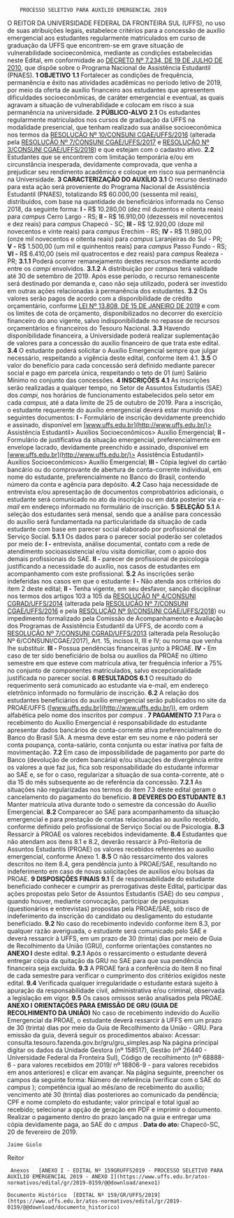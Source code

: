         PROCESSO SELETIVO PARA AUXÍLIO EMERGENCIAL 2019  

 O REITOR DA UNIVERSIDADE FEDERAL DA FRONTEIRA SUL (UFFS), no uso de suas atribuições legais, estabelece critérios para a concessão de auxílio emergencial aos estudantes regularmente matriculados em curso de graduação da UFFS que encontrem-se em grave situação de vulnerabilidade socioeconômica, mediante as condições estabelecidas neste Edital, em conformidade ao [DECRETO Nº 7.234, DE 19 DE JULHO DE 2010](http://www.planalto.gov.br/ccivil_03/_Ato2007-2010/2010/Decreto/D7234.htm), que dispõe sobre o Programa Nacional de Assistência Estudantil (PNAES).  **1 OBJETIVO** **1.1**  Fortalecer as condições de frequência, permanência e êxito nas atividades acadêmicas no período letivo de 2019, por meio da oferta de auxílio financeiro aos estudantes que apresentem dificuldades socioeconômicas, de caráter emergencial e eventual, as quais agravam a situação de vulnerabilidade e colocam em risco a sua permanência na universidade.  **2 PÚBLICO-ALVO** **2.1**  Os estudantes regularmente matriculados nos cursos de graduação da UFFS na modalidade presencial, que tenham realizado sua análise socioeconômica nos termos da [RESOLUÇÃO Nº 10/CONSUNI CGAE/UFFS/2016](https://www.uffs.edu.br/atos-normativos/resolucao/consunicgae/2016-0010) (alterada pela [RESOLUÇÃO Nº 7/CONSUNI CGAE/UFFS/2017](https://www.uffs.edu.br/atos-normativos/resolucao/consunicgae/2017-0007) e [RESOLUÇÃO Nº 3/CONSUNI CGAE/UFFS/2018](https://www.uffs.edu.br/atos-normativos/resolucao/consunicgae/2018-0003)) e que estejam com o cadastro ativo. **2.2**  Estudantes que se encontrem com limitação temporária e/ou em circunstância inesperada, devidamente comprovada, que venha a prejudicar seu rendimento acadêmico e coloque em risco sua permanência na Universidade.  **3 CARACTERIZAÇÃO DO AUXÍLIO** **3.1**  O recurso destinado para esta ação será proveniente do Programa Nacional de Assistência Estudantil (PNAES), totalizando R$ 60.000,00 (sessenta mil reais), distribuídos, com base na quantidade de beneficiários informada no Censo 2018, da seguinte forma: **I -**  R$ 10.280,00 (dez mil duzentos e oitenta reais) para *campus*  Cerro Largo - RS; **II -**  R$ 16.910,00 (dezesseis mil novecentos e dez reais) para *campus*  Chapecó - SC; **III -**  R$ 12.920,00 (doze mil novecentos e vinte reais) para *campus*  Erechim - RS; **IV -**  R$ 11.980,00 (onze mil novecentos e oitenta reais) para *campus*  Laranjeiras do Sul - PR; **V -**  R$ 1.500,00 (um mil e quinhentos reais) para *campus*  Passo Fundo - RS; **VI -**  R$ 6.410,00 (seis mil quatrocentos e dez reais) para *campus*  Realeza - PR; **3.1.1**  Poderá ocorrer remanejamento destes recursos mediante acordo entre os *campi*  envolvidos. **3.1.2**  A distribuição por *campus*  terá validade até 30 de setembro de 2019. Após esse período, o recurso remanescente será destinado por demanda e, caso não seja utilizado, poderá ser investido em outras ações relacionadas à permanência dos estudantes. **3.2**  Os valores serão pagos de acordo com a disponibilidade de crédito orçamentário, conforme [LEI Nº 13.808, DE 15 DE JANEIRO DE 2019](http://www.planalto.gov.br/ccivil_03/_ato2019-2022/2019/lei/L13808.htm) e com os limites de cota de orçamento, disponibilizados no decorrer do exercício financeiro do ano vigente, salvo indisponibilidade no repasse de recursos orçamentários e financeiros do Tesouro Nacional. **3.3**  Havendo disponibilidade financeira, a Universidade poderá realizar suplementação de valores para a concessão do auxílio financeiro de que trata este edital. **3.4**  O estudante poderá solicitar o Auxílio Emergencial sempre que julgar necessário, respeitando a vigência deste edital, conforme item 4.1. **3.5**  O valor do benefício para cada concessão será definido mediante parecer social e pago em parcela única, respeitando o teto de 01 (um) Salário Mínimo no conjunto das concessões.  **4 INSCRIÇÕES** **4.1**  As inscrições serão realizadas a qualquer tempo, no Setor de Assuntos Estudantis (SAE) dos *campi,*  nos horários de funcionamento estabelecidos pelo setor em cada *campus,*  até a data limite de 25 de outubro de 2019. Para a inscrição, o estudante requerente do auxílio emergencial deverá estar munido dos seguintes documentos: **I -**  Formulário de inscrição devidamente preenchido e assinado, disponível em [www.uffs.edu.br](http://www.uffs.edu.br/)> Assistência Estudantil> Auxílios Socioeconômicos> Auxílio Emergencial; **II -**  Formulário de justificativa da situação emergencial, preferencialmente em envelope lacrado, devidamente preenchido e assinado, disponível em [www.uffs.edu.br](http://www.uffs.edu.br/)> Assistência Estudantil> Auxílios Socioeconômicos> Auxílio Emergencial; **III -**  Cópia legível do cartão bancário ou do comprovante de abertura de conta-corrente individual, em nome do estudante, preferencialmente no Banco do Brasil, contendo número da conta e agência para depósito. **4.2**  Caso haja necessidade de entrevista e/ou apresentação de documentos comprobatórios adicionais, o estudante será comunicado no ato da inscrição ou em data posterior via *e-mail*  em endereço informado no formulário de inscrição.  **5 SELEÇÃO** **5.1**  A seleção dos estudantes será mensal, sendo que a análise para concessão do auxílio será fundamentada na particularidade da situação de cada estudante com base em parecer social elaborado por profissional de Serviço Social. **5.1.1**  Os dados para o parecer social poderão ser coletados por meio de: **I -**  entrevista, análise documental, contato com a rede de atendimento socioassistencial e/ou visita domiciliar, com o apoio dos demais profissionais do SAE. **II -**  parecer de profissional de psicologia justificando a necessidade do auxílio, nos casos de estudantes em acompanhamento com este profissional. **5.2**  As inscrições serão indeferidas nos casos em que o estudante: **I -**  Não atenda aos critérios do item 2 deste edital; **II -**  Tenha vigente, em seu desfavor, sanção disciplinar nos termos dos artigos 103 a 105 da [RESOLUÇÃO Nº 4/CONSUNI CGRAD/UFFS/2014](https://www.uffs.edu.br/atos-normativos/resolucao/consunicgrad/2014-0004) (alterada pela [RESOLUÇÃO Nº 7/CONSUNI CGAE/UFFS/2016](https://www.uffs.edu.br/atos-normativos/resolucao/consunicgae/2016-0007) e pela [RESOLUÇÃO Nº 9/CONSUNI CGAE/UFFS/2018](https://www.uffs.edu.br/atos-normativos/resolucao/consunicgae/2018-0009)) ou impedimento formalizado pela Comissão de Acompanhamento e Avaliação dos Programas de Assistência Estudantil da UFFS, de acordo com a [RESOLUÇÃO Nº 7/CONSUNI CGRAD/UFFS/2013](https://www.uffs.edu.br/atos-normativos/resolucao/consunicgrad/2013-0007) (alterada pela Resolução Nº 6/CONSUNI/CGAE/2017), Art. 15, incisos II, III e IV; ou norma que venha lhe substituir. **III -**  Possua pendências financeiras junto à PROAE. **IV -**  Em caso de ter sido beneficiário de bolsa ou auxílios da PROAE no último semestre em que esteve com matrícula ativa, ter frequência inferior a 75% no conjunto de componentes matriculados, salvo excepcionalidade justificada no parecer social.  **6 RESULTADOS** **6.1**  O resultado do requerimento será comunicado ao estudante via e-mail, em endereço eletrônico informado no formulário de inscrição. **6.2**  A relação dos estudantes beneficiários do auxílio emergencial serão publicados no site da PROAE/UFFS ([www.uffs.edu.br](http://www.uffs.edu.br/)), em ordem alfabética pelo nome dos inscritos por *campus* .  **7 PAGAMENTO** **7.1**  Para o recebimento do Auxílio Emergencial é responsabilidade do estudante apresentar dados bancários de conta-corrente ativa preferencialmente do Banco do Brasil S/A. A mesma deve estar em seu nome e não poderá ser conta poupança, conta-salário, conta conjunta ou estar inativa por falta de movimentação. **7.2**  Em caso de impossibilidade de pagamento por parte do Banco (devolução de ordem bancária) e/ou situações de divergência entre os valores a que faz jus, fica sob responsabilidade do estudante informar ao SAE e, se for o caso, regularizar a situação de sua conta-corrente, até o dia 15 do mês subsequente ao de referência da concessão. **7.2.1**  As situações não regularizadas nos termos do item 7.3 deste edital geram o cancelamento do pagamento do benefício.  **8 DEVERES DO ESTUDANTE** **8.1**  Manter matrícula ativa durante todo o semestre da concessão do Auxílio Emergencial. **8.2**  Comparecer ao SAE para acompanhamento da situação emergencial e para prestação de contas relacionadas ao auxílio recebido, conforme definido pelo profissional de Serviço Social ou de Psicologia. **8.3**  Ressarcir à PROAE os valores recebidos indevidamente. **8.4**  Estudantes que não atendam aos itens 8.1 e 8.2, deverão ressarcir à Pró-Reitoria de Assuntos Estudantis (PROAE) os valores recebidos referentes ao auxílio emergencial, conforme Anexo 1. **8.5**  O não ressarcimento dos valores descritos no item 8.4, gera pendência junto à PROAE/SAE, resultando no indeferimento em caso de novas solicitações de auxílios e/ou bolsas da PROAE.  **9 DISPOSIÇÕES FINAIS** **9.1**  É de responsabilidade do estudante beneficiado conhecer e cumprir as prerrogativas deste Edital, participar das ações propostas pelo Setor de Assuntos Estudantis (SAE) do seu *campus* , quando houver, mediante convocação, participar de pesquisas (questionários e entrevistas) propostas pela PROAE/SAE, sob risco de indeferimento da inscrição do candidato ou desligamento do estudante beneficiado. **9.2**  No caso do recebimento indevido conforme item 8.3, por qualquer razão averiguada, o estudante será comunicado pelo SAE e deverá ressarcir à UFFS, em um prazo de 30 (trinta) dias por meio de Guia de Recolhimento da União (GRU), conforme orientações constantes no **ANEXO I**  deste edital. **9.2.1**  Após o ressarcimento o estudante deverá entregar cópia da quitação da GRU no SAE para que sua pendência financeira seja excluída. **9.3**  A PROAE fará a conferência do item 8 no final de cada semestre para verificar o cumprimento dos critérios exigidos neste edital. **9.4**  Verificada qualquer irregularidade o estudante estará sujeito à apuração da responsabilidade civil, administrativa e/ou criminal, observada a legislação em vigor. **9.5**  Os casos omissos serão analisados pela PROAE.   **ANEXO I**  **ORIENTAÇÕES PARA EMISSÃO DE GRU (GUIA DE RECOLHIMENTO DA UNIÃO)**  No caso de recebimento indevido do Auxílio Emergencial da PROAE, o estudante deverá ressarcir à UFFS em um prazo de 30 (trinta) dias por meio da Guia de Recolhimento da União - GRU. Para emissão da guia, deverá seguir os procedimentos abaixo: Acessar: consulta.tesouro.fazenda.gov.br/gru/gru\_simples.asp Na página principal digitar os dados da Unidade Gestora (nº 158517), Gestão (nº 26440 - Universidade Federal da Fronteira Sul), Código de recolhimento (nº 68888-6 - para valores recebidos em 2019/ nº 18806-9 - para valores recebidos em anos anteriores) e clicar em avançar. Na página seguinte, preencher os campos da seguinte forma: Número de referência (verificar com o SAE do *campus* ); competência igual ao mês/ano de recebimento do auxílio; vencimento até 30 (trinta) dias posteriores ao comunicado da pendência; CPF e nome completo do estudante; valor principal e total igual ao recebido; selecionar a opção de geração em PDF e imprimir o documento. Realizar o pagamento dentro do prazo lançado na guia e entregar uma cópia devidamente paga, ao SAE do c *ampus* .    **Data do ato:** Chapecó-SC, 20 de fevereiro de 2019.   
 

    Jaime Giolo   
 Reitor 

     Anexos   [ANEXO I - EDITAL Nº 159GRUFFS2019 - PROCESSO SELETIVO PARA AUXÍLIO EMERGENCIAL 2019 - ANEXO I](https://www.uffs.edu.br/atos-normativos/edital/gr/2019-0159/@@download/anexo1)  

    Documento Histórico  [EDITAL Nº 159/GR/UFFS/2019](https://www.uffs.edu.br/atos-normativos/edital/gr/2019-0159/@@download/documento_historico)     
      